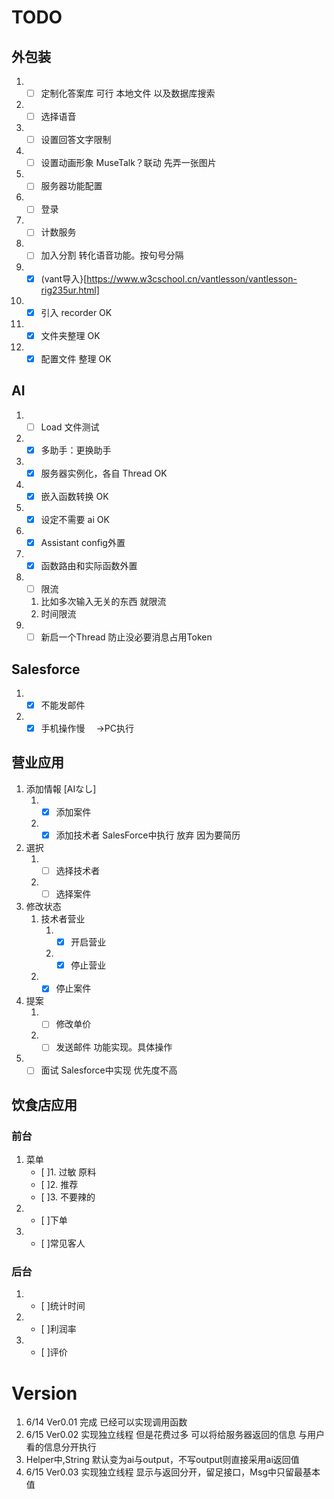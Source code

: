 # TODO

## 外包装 
1. - [ ] 定制化答案库 可行 本地文件 以及数据库搜索
2. - [ ] 选择语音
3. - [ ] 设置回答文字限制
4. - [ ] 设置动画形象 MuseTalk？联动 先弄一张图片
5. - [ ] 服务器功能配置
6. - [ ] 登录
7. - [ ] 计数服务
8. - [ ] 加入分割 转化语音功能。按句号分隔
9. - [x] (vant导入}[https://www.w3cschool.cn/vantlesson/vantlesson-rig235ur.html]
10. - [x] 引入 recorder OK
11. - [x] 文件夹整理 OK
12. - [x] 配置文件 整理 OK
## AI
1. - [ ] Load 文件测试
2. - [x] 多助手：更换助手
3.  - [x] 服务器实例化，各自 Thread OK
4.  - [x] 嵌入函数转换 OK
5.  - [x] 设定不需要 ai OK
6.  - [x] Assistant config外置
7.  - [x] 函数路由和实际函数外置
8.  - [ ] 限流
    1.  比如多次输入无关的东西 就限流
    2.  时间限流
9.  - [ ] 新启一个Thread 防止没必要消息占用Token
## Salesforce
 1. - [x] 不能发邮件
 2. - [x] 手机操作慢 　->PC执行

## 营业应用
1. 添加情報 [AIなし]
   1. - [x] 添加案件
   2.  - [x] 添加技术者 SalesForce中执行 放弃 因为要简历
2. 選択
   1.  - [ ] 选择技术者
   2.  - [ ] 选择案件
3. 修改状态
   1. 技术者营业
      1.  - [x] 开启营业
      2.  - [x] 停止营业
   2.  - [x] 停止案件
4. 提案
   1.  - [ ] 修改单价
   2.  - [ ] 发送邮件 功能实现。具体操作
5.  - [ ] 面试 Salesforce中实现 优先度不高

## 饮食店应用
### 前台

1. 菜单
   - [ ]1. 过敏 原料
   - [ ]2. 推荐
   - [ ]3. 不要辣的
2. - [ ]下单
3. - [ ]常见客人

### 后台
1. - [ ]统计时间
2. - [ ]利润率
3. - [ ]评价

# Version
1. 6/14 Ver0.01 完成 已经可以实现调用函数
2. 6/15 Ver0.02 实现独立线程 但是花费过多 可以将给服务器返回的信息 与用户看的信息分开执行
3. Helper中,String 默认变为ai与output，不写output则直接采用ai返回值
4. 6/15 Ver0.03 实现独立线程 显示与返回分开，留足接口，Msg中只留最基本值


